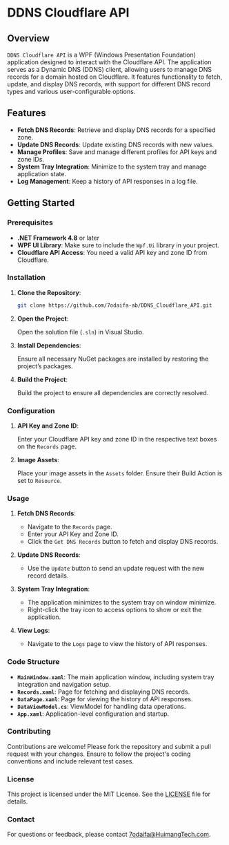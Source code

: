 # DDNS Cloudflare API

## Overview

`DDNS Cloudflare API` is a WPF (Windows Presentation Foundation) application designed to interact with the Cloudflare API. The application serves as a Dynamic DNS (DDNS) client, allowing users to manage DNS records for a domain hosted on Cloudflare. It features functionality to fetch, update, and display DNS records, with support for different DNS record types and various user-configurable options.

## Features

- **Fetch DNS Records**: Retrieve and display DNS records for a specified zone.
- **Update DNS Records**: Update existing DNS records with new values.
- **Manage Profiles**: Save and manage different profiles for API keys and zone IDs.
- **System Tray Integration**: Minimize to the system tray and manage application state.
- **Log Management**: Keep a history of API responses in a log file.

## Getting Started

### Prerequisites

- **.NET Framework 4.8** or later
- **WPF UI Library**: Make sure to include the `Wpf.Ui` library in your project.
- **Cloudflare API Access**: You need a valid API key and zone ID from Cloudflare.

### Installation

1. **Clone the Repository**:

    ```bash
    git clone https://github.com/7odaifa-ab/DDNS_Cloudflare_API.git
    ```

2. **Open the Project**:
   
   Open the solution file (`.sln`) in Visual Studio.

3. **Install Dependencies**:

   Ensure all necessary NuGet packages are installed by restoring the project’s packages.

4. **Build the Project**:

   Build the project to ensure all dependencies are correctly resolved.

### Configuration

1. **API Key and Zone ID**:

   Enter your Cloudflare API key and zone ID in the respective text boxes on the `Records` page.

2. **Image Assets**:

   Place your image assets in the `Assets` folder. Ensure their Build Action is set to `Resource`.

### Usage

1. **Fetch DNS Records**:

   - Navigate to the `Records` page.
   - Enter your API Key and Zone ID.
   - Click the `Get DNS Records` button to fetch and display DNS records.

2. **Update DNS Records**:

   - Use the `Update` button to send an update request with the new record details.

3. **System Tray Integration**:

   - The application minimizes to the system tray on window minimize.
   - Right-click the tray icon to access options to show or exit the application.

4. **View Logs**:

   - Navigate to the `Logs` page to view the history of API responses.

### Code Structure

- **`MainWindow.xaml`**: The main application window, including system tray integration and navigation setup.
- **`Records.xaml`**: Page for fetching and displaying DNS records.
- **`DataPage.xaml`**: Page for viewing the history of API responses.
- **`DataViewModel.cs`**: ViewModel for handling data operations.
- **`App.xaml`**: Application-level configuration and startup.

### Contributing

Contributions are welcome! Please fork the repository and submit a pull request with your changes. Ensure to follow the project's coding conventions and include relevant test cases.

### License

This project is licensed under the MIT License. See the [LICENSE](LICENSE) file for details.

### Contact

For questions or feedback, please contact [7odaifa@HuimangTech.com](mailto:7odaifa@HuimangTech.com).
